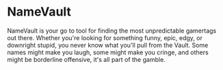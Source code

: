 # NameVault
NameVault is your go to tool for finding the most unpredictable gamertags out there. Whether you're looking for something funny, epic, edgy, or downright stupid, you never know what you'll pull from the Vault. Some names might make you laugh, some might make you cringe, and others might be borderline offensive, it's all part of the gamble.
